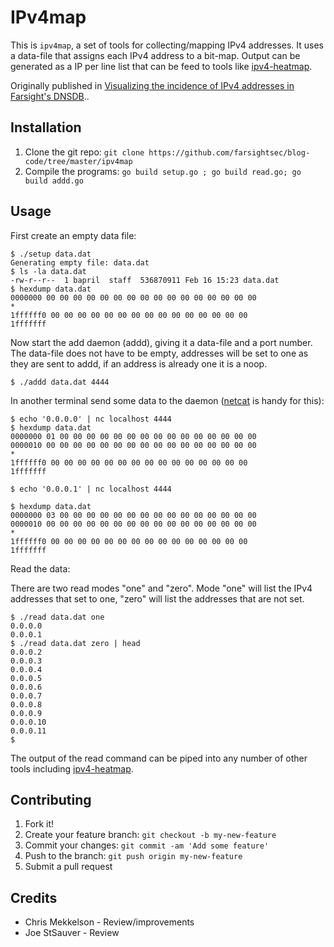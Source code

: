 # IPv4map
This is `ipv4map`, a set of tools for collecting/mapping IPv4 addresses. It
uses a data-file that assigns each IPv4 address to a bit-map. Output can be
generated as a IP per line list that can be feed to tools like
[ipv4-heatmap](https://github.com/hrbrmstr/ipv4-heatmap).

Originally published in [Visualizing the incidence of IPv4 addresses in Farsight's DNSDB](https://www.farsightsecurity.com/2017/06/07/bapril-ip-mapping)..

## Installation
  1. Clone the git repo: `git clone https://github.com/farsightsec/blog-code/tree/master/ipv4map`
  2. Compile the programs: `go build setup.go ; go build read.go; go build addd.go`

## Usage
First create an empty data file:

```
$ ./setup data.dat
Generating empty file: data.dat
$ ls -la data.dat
-rw-r--r--  1 bapril  staff  536870911 Feb 16 15:23 data.dat
$ hexdump data.dat
0000000 00 00 00 00 00 00 00 00 00 00 00 00 00 00 00 00
*
1ffffff0 00 00 00 00 00 00 00 00 00 00 00 00 00 00 00
1fffffff
```

Now start the add daemon (addd), giving it a data-file and a port number. The
data-file does not have to be empty, addresses will be set to one as they are
sent to addd, if an address is already one it is a noop.

```
$ ./addd data.dat 4444
```

In another terminal send some data to the daemon ([netcat](http://nc110.sourceforge.net/) is handy for this):
```
$ echo '0.0.0.0' | nc localhost 4444
$ hexdump data.dat
0000000 01 00 00 00 00 00 00 00 00 00 00 00 00 00 00 00
0000010 00 00 00 00 00 00 00 00 00 00 00 00 00 00 00 00
*
1ffffff0 00 00 00 00 00 00 00 00 00 00 00 00 00 00 00
1fffffff

$ echo '0.0.0.1' | nc localhost 4444

$ hexdump data.dat
0000000 03 00 00 00 00 00 00 00 00 00 00 00 00 00 00 00
0000010 00 00 00 00 00 00 00 00 00 00 00 00 00 00 00 00
*
1ffffff0 00 00 00 00 00 00 00 00 00 00 00 00 00 00 00
1fffffff

```
Read the data:

There are two read modes "one" and "zero". Mode "one" will list the IPv4
addresses that set to one, "zero" will list the addresses that are not set.

```
$ ./read data.dat one
0.0.0.0
0.0.0.1
$ ./read data.dat zero | head
0.0.0.2
0.0.0.3
0.0.0.4
0.0.0.5
0.0.0.6
0.0.0.7
0.0.0.8
0.0.0.9
0.0.0.10
0.0.0.11
$
```

The output of the read command can be piped into any number of other tools
including [ipv4-heatmap](https://github.com/hrbrmstr/ipv4-heatmap).

## Contributing
 1. Fork it!
 2. Create your feature branch: `git checkout -b my-new-feature`
 3. Commit your changes: `git commit -am 'Add some feature'`
 4. Push to the branch: `git push origin my-new-feature`
 5. Submit a pull request

## Credits
 * Chris Mekkelson - Review/improvements
 * Joe StSauver - Review
